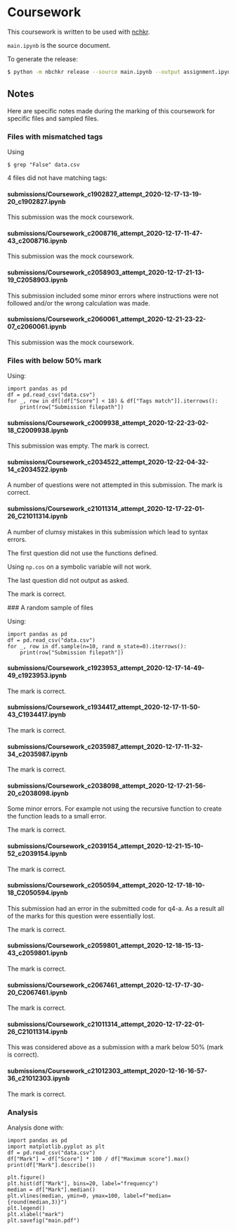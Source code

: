 # Coursework

This coursework is written to be used with
[nchkr](https://nbchkr.readthedocs.io/en/stable/).

`main.ipynb` is the source document.

To generate the release:

```bash
$ python -m nbchkr release --source main.ipynb --output assignment.ipynb
```

## Notes

Here are specific notes made during the marking of this coursework for specific
files and sampled files.

### Files with mismatched tags

Using

    $ grep "False" data.csv

4 files did not have matching tags:

#### submissions/Coursework_c1902827_attempt_2020-12-17-13-19-20_c1902827.ipynb

This submission was the mock coursework.

#### submissions/Coursework_c2008716_attempt_2020-12-17-11-47-43_c2008716.ipynb

This submission was the mock coursework.

#### submissions/Coursework_c2058903_attempt_2020-12-17-21-13-19_C2058903.ipynb

This submission included some minor errors where instructions were not followed
and/or the wrong calculation was made.

#### submissions/Coursework_c2060061_attempt_2020-12-21-23-22-07_c2060061.ipynb

This submission was the mock coursework.

### Files with below 50% mark

Using:

    import pandas as pd
    df = pd.read_csv("data.csv")
    for _, row in df[(df["Score"] < 18) & df["Tags match"]].iterrows():
        print(row["Submission filepath"])

#### submissions/Coursework_c2009938_attempt_2020-12-22-23-02-18_C2009938.ipynb

This submission was empty. The mark is correct.

#### submissions/Coursework_c2034522_attempt_2020-12-22-04-32-14_c2034522.ipynb

A number of questions were not attempted in this submission. The mark is
correct.

#### submissions/Coursework_c21011314_attempt_2020-12-17-22-01-26_C21011314.ipynb

A number of clumsy mistakes in this submission which lead to syntax errors.

The first question did not use the functions defined.

Using `np.cos` on a symbolic variable will not work.

The last question did not output as asked.

The mark is correct.

### A random sample of files

Using:

    import pandas as pd
    df = pd.read_csv("data.csv")
    for _, row in df.sample(n=10, rand m_state=0).iterrows():
        print(row["Submission filepath"])

#### submissions/Coursework_c1923953_attempt_2020-12-17-14-49-49_c1923953.ipynb

The mark is correct.

#### submissions/Coursework_c1934417_attempt_2020-12-17-11-50-43_C1934417.ipynb

The mark is correct.

#### submissions/Coursework_c2035987_attempt_2020-12-17-11-32-34_c2035987.ipynb

The mark is correct.

#### submissions/Coursework_c2038098_attempt_2020-12-17-21-56-20_c2038098.ipynb

Some minor errors. For example not using the recursive function to create the
function leads to a small error.

The mark is correct.

#### submissions/Coursework_c2039154_attempt_2020-12-21-15-10-52_c2039154.ipynb

The mark is correct.

#### submissions/Coursework_c2050594_attempt_2020-12-17-18-10-18_C2050594.ipynb

This submission had an error in the submitted code for q4-a. As a result all of
the marks for this question were essentially lost.

The mark is correct.

#### submissions/Coursework_c2059801_attempt_2020-12-18-15-13-43_c2059801.ipynb

The mark is correct.

#### submissions/Coursework_c2067461_attempt_2020-12-17-17-30-20_C2067461.ipynb

The mark is correct.

#### submissions/Coursework_c21011314_attempt_2020-12-17-22-01-26_C21011314.ipynb

This was considered above as a submission with a mark below 50% (mark is
correct).

#### submissions/Coursework_c21012303_attempt_2020-12-16-16-57-36_c21012303.ipynb

The mark is correct.

### Analysis

Analysis done with:

    import pandas as pd
    import matplotlib.pyplot as plt
    df = pd.read_csv("data.csv")
    df["Mark"] = df["Score"] * 100 / df["Maximum score"].max()
    print(df["Mark"].describe())

    plt.figure()
    plt.hist(df["Mark"], bins=20, label="frequency")
    median = df["Mark"].median()
    plt.vlines(median, ymin=0, ymax=100, label=f"median={round(median,3)}")
    plt.legend()
    plt.xlabel("mark")
    plt.savefig("main.pdf")
